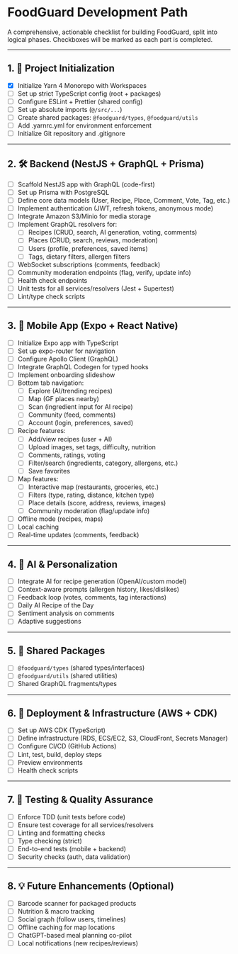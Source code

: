 # FoodGuard Development Path

A comprehensive, actionable checklist for building FoodGuard, split into logical phases. Checkboxes will be marked as each part is completed.

---

## 1. 🏁 Project Initialization
- [x] Initialize Yarn 4 Monorepo with Workspaces
- [ ] Set up strict TypeScript config (root + packages)
- [ ] Configure ESLint + Prettier (shared config)
- [ ] Set up absolute imports (`@/src/...`)
- [ ] Create shared packages: `@foodguard/types`, `@foodguard/utils`
- [ ] Add .yarnrc.yml for environment enforcement
- [ ] Initialize Git repository and .gitignore

---

## 2. 🛠️ Backend (NestJS + GraphQL + Prisma)
- [ ] Scaffold NestJS app with GraphQL (code-first)
- [ ] Set up Prisma with PostgreSQL
- [ ] Define core data models (User, Recipe, Place, Comment, Vote, Tag, etc.)
- [ ] Implement authentication (JWT, refresh tokens, anonymous mode)
- [ ] Integrate Amazon S3/Minio for media storage
- [ ] Implement GraphQL resolvers for:
  - [ ] Recipes (CRUD, search, AI generation, voting, comments)
  - [ ] Places (CRUD, search, reviews, moderation)
  - [ ] Users (profile, preferences, saved items)
  - [ ] Tags, dietary filters, allergen filters
- [ ] WebSocket subscriptions (comments, feedback)
- [ ] Community moderation endpoints (flag, verify, update info)
- [ ] Health check endpoints
- [ ] Unit tests for all services/resolvers (Jest + Supertest)
- [ ] Lint/type check scripts

---

## 3. 📱 Mobile App (Expo + React Native)
- [ ] Initialize Expo app with TypeScript
- [ ] Set up expo-router for navigation
- [ ] Configure Apollo Client (GraphQL)
- [ ] Integrate GraphQL Codegen for typed hooks
- [ ] Implement onboarding slideshow
- [ ] Bottom tab navigation:
  - [ ] Explore (AI/trending recipes)
  - [ ] Map (GF places nearby)
  - [ ] Scan (ingredient input for AI recipe)
  - [ ] Community (feed, comments)
  - [ ] Account (login, preferences, saved)
- [ ] Recipe features:
  - [ ] Add/view recipes (user + AI)
  - [ ] Upload images, set tags, difficulty, nutrition
  - [ ] Comments, ratings, voting
  - [ ] Filter/search (ingredients, category, allergens, etc.)
  - [ ] Save favorites
- [ ] Map features:
  - [ ] Interactive map (restaurants, groceries, etc.)
  - [ ] Filters (type, rating, distance, kitchen type)
  - [ ] Place details (score, address, reviews, images)
  - [ ] Community moderation (flag/update info)
- [ ] Offline mode (recipes, maps)
- [ ] Local caching
- [ ] Real-time updates (comments, feedback)

---

## 4. 🤖 AI & Personalization
- [ ] Integrate AI for recipe generation (OpenAI/custom model)
- [ ] Context-aware prompts (allergen history, likes/dislikes)
- [ ] Feedback loop (votes, comments, tag interactions)
- [ ] Daily AI Recipe of the Day
- [ ] Sentiment analysis on comments
- [ ] Adaptive suggestions

---

## 5. 🧱 Shared Packages
- [ ] `@foodguard/types` (shared types/interfaces)
- [ ] `@foodguard/utils` (shared utilities)
- [ ] Shared GraphQL fragments/types

---

## 6. 🚀 Deployment & Infrastructure (AWS + CDK)
- [ ] Set up AWS CDK (TypeScript)
- [ ] Define infrastructure (RDS, ECS/EC2, S3, CloudFront, Secrets Manager)
- [ ] Configure CI/CD (GitHub Actions)
- [ ] Lint, test, build, deploy steps
- [ ] Preview environments
- [ ] Health check scripts

---

## 7. 🧪 Testing & Quality Assurance
- [ ] Enforce TDD (unit tests before code)
- [ ] Ensure test coverage for all services/resolvers
- [ ] Linting and formatting checks
- [ ] Type checking (strict)
- [ ] End-to-end tests (mobile + backend)
- [ ] Security checks (auth, data validation)

---

## 8. 💡 Future Enhancements (Optional)
- [ ] Barcode scanner for packaged products
- [ ] Nutrition & macro tracking
- [ ] Social graph (follow users, timelines)
- [ ] Offline caching for map locations
- [ ] ChatGPT-based meal planning co-pilot
- [ ] Local notifications (new recipes/reviews) 